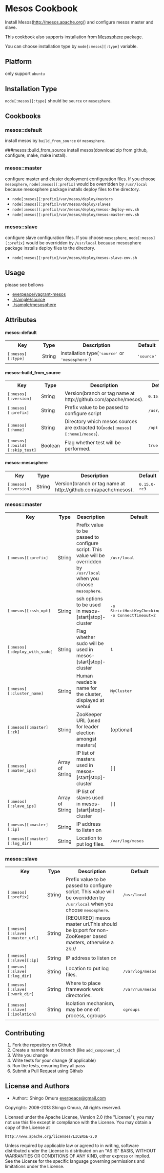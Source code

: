 Mesos Cookbook
==============
Install Mesos(<http://mesos.apache.org/>) and configure mesos master and slave.

This cookbook also supports installation from [Mesosphere](http://mesosophere.io) package.

You can choose installation type by `node[:mesos][:type]` variable.

Platform
------------
only support `ubuntu`

Installation Type
----
`node[:mesos][:type]` should be `source` or `mesosphere`.

Cookbooks
----
### mesos::default
install mesos by `build_from_source` or `mesosphere`.  

###mesos::build_from_source
install mesos(download zip from github, configure, make, make install).

### mesos::master
configure master and cluster deployment configuration files. If you choose `mesosphere`, `node[:mesos][:prefix]` would be overridden by `/usr/local` because mesosphere package installs deploy files to the directory.

* `node[:mesos][:prefix]/var/mesos/deploy/masters`
* `node[:mesos][:prefix]/var/mesos/deploy/slaves`
* `node[:mesos][:prefix]/var/mesos/deploy/mesos-deploy-env.sh`
* `node[:mesos][:prefix]/var/mesos/deploy/mesos-master-env.sh`

### mesos::slave
configure slave configuration files.  If you choose `mesosphere`, `node[:mesos][:prefix]` would be overridden by `/usr/local` because mesosphere package installs deploy files to the directory.

* `node[:mesos][:prefix]/var/mesos/deploy/mesos-slave-env.sh`

Usage
----
please see bellows

* [everpeace/vagrant-mesos](https://github.com/everpeace/vagrant-mesos)
* [./sample/source](https://github.com/everpeace/cookbook-mesos/tree/master/sample/source/)
* [./sample/mesosphere](https://github.com/everpeace/cookbook-mesos/tree/master/sample/mesosphere/)

Attributes
----------
#### mesos::default
<table>
  <tr>
    <th>Key</th>
    <th>Type</th>
    <th>Description</th>
    <th>Default</th>
  </tr>
  <tr>
    <td><tt>[:mesos][:type]</tt></td>
    <td>String</td>
    <td>installation type(<tt>'source'</tt> or <tt>'mesosphere'</tt>)</td>
    <td><tt>'source'</tt></td>
  </tr>
</table>

#### mesos::build_from_source
<table>
  <tr>
    <th>Key</th>
    <th>Type</th>
    <th>Description</th>
    <th>Default</th>
  </tr>
  <tr>
    <td><tt>[:mesos][:version]</tt></td>
    <td>String</td>
    <td>Version(branch or tag name at http://github.com/apache/mesos).</td>
    <td><tt>0.15.0-rc3</tt></td>
  </tr>
  <tr>
  <td><tt>[:mesos][:prefix]</tt></td>
  <td>String</td>
  <td>Prefix value to be passed to configure script</td>
  <td><tt>/usr/local</tt></td>
  </tr>
  <tr>
  <td><tt>[:mesos][:home]</tt></td>
  <td>String</td>
  <td>Directory which mesos sources are extracted to(<tt>node[:mesos][:home]/mesos</tt>).</td>
  <td><tt>/opt</tt></td>
  </tr>
  <tr>
    <td><tt>[:mesos][:build][:skip_test]</tt></td>
    <td>Boolean</td>
    <td>Flag whether test will be performed.</td>
    <td><tt>true</tt></td>
  </tr>
</table>

#### mesos::mesosphere
<table>
  <tr>
    <th>Key</th>
    <th>Type</th>
    <th>Description</th>
    <th>Default</th>
  </tr>
  <tr>
    <td><tt>[:mesos][:version]</tt></td>
    <td>String</td>
    <td>Version(branch or tag name at http://github.com/apache/mesos).</td>
    <td><tt>0.15.0-rc3</tt></td>
  </tr>
</table>

### mesos::master
<table>
  <tr>
    <th>Key</th>
    <th>Type</th>
    <th>Description</th>
    <th>Default</th>
  </tr>
  <tr>
    <td><tt>[:mesos][:prefix]</tt></td>
    <td>String</td>
    <td>Prefix value to be passed to configure script.  This value will be overridden by <tt>/usr/local</tt> when you choose <tt>mesosphere</tt>.</td>
    <td><tt>/usr/local</tt><br/></td>
  </tr>
  <tr>
    <td><tt>[:mesos][:ssh_opt]</tt></td>
    <td>String</td>
    <td>ssh options to be used in mesos-[start|stop]-cluster</td>
    <td><tt>-o StrictHostKeyChecking=no <br/> -o ConnectTimeout=2</tt></td>
  </tr>
  <tr>
    <td><tt>[:mesos][:deploy_with_sudo]</tt></td>
    <td>String</td>
    <td>Flag whether sudo will be used in mesos-[start|stop]-cluster</td>
    <td><tt>1</tt></td>
  </tr>
  <tr>
    <td><tt>[:mesos][:cluster_name]</tt></td>
    <td>String</td>
    <td>Human readable name for the cluster, displayed at webui</td>
    <td><tt>MyCluster</tt></td>
  </tr>
  <tr>
    <td><tt>[:mesos][:master][:zk]</tt></td>
    <td>String</td>
    <td>ZooKeeper URL (used for leader election amongst masters)</td>
    <td>(optional)</td>
  </tr>
  <tr>
    <td><tt>[:mesos][:mater_ips]</tt></td>
    <td>Array of String</td>
    <td>IP list of masters used in mesos-[start|stop]-cluster</td>
    <td>[ ]</td>
  </tr>
  <tr>
    <td><tt>[:mesos][:slave_ips]</tt></td>
    <td>Array of String</td>
    <td>IP list of slaves used in mesos-[start|stop]-cluster</td>
    <td>[ ]</td>
  </tr>
  <tr>
    <td><tt>[:mesos][:master][:ip]</tt></td>
    <td>String</td>
    <td>IP address to listen on</td>
    <td></td>
  </tr>
  <tr>
    <td><tt>[:mesos][:master][:log_dir]</tt></td>
    <td>String</td>
    <td>Location to put log files.</td>
    <td><tt>/var/log/mesos</tt></td>
  </tr>
</table>

### mesos::slave
<table>
  <tr>
    <th>Key</th>
    <th>Type</th>
    <th>Description</th>
    <th>Default</th>
  </tr>
  <tr>
    <td><tt>[:mesos][:prefix]</tt></td>
    <td>String</td>
    <td>Prefix value to be passed to configure script.  This value will be overridden by <tt>/usr/local</tt> when you choose <tt>mesosphere</tt>.</td>
    <td><tt>/usr/local</tt></td>
  </tr>
  <tr>
    <td><tt>[:mesos][:slave][:master_url]</tt></td>
    <td>String</td>
    <td>[REQUIRED] mesos master url.This should be ip:port for non-ZooKeeper based masters, otherwise a zk:// </td>
    <td></td>
  </tr>
  <tr>
    <td><tt>[:mesos][:slave][:ip]</tt></td>
    <td>String</td>
    <td>IP address to listen on</td>
    <td></td>
  </tr>
  <tr>
    <td><tt>[:mesos][:slave][:log_dir]</tt></td>
    <td>String</td>
    <td>Location to put log files.</td>
    <td><tt>/var/log/mesos</tt></td>
  </tr>
  <tr>
    <td><tt>[:mesos][:slave][:work_dir]</tt></td>
    <td>String</td>
    <td>Where to place framework work directories.</td>
    <td><tt>/var/run/mesos</tt></td>
  </tr>
  <tr>
    <td><tt>[:mesos][:slave][:isolation]</tt></td>
    <td>String</td>
    <td>Isolation mechanism, may be one of: process, cgroups</td>
    <td><tt>cgroups</tt></td>
  </tr>
</table>


Contributing
------------

1. Fork the repository on Github
2. Create a named feature branch (like `add_component_x`)
3. Write you change
4. Write tests for your change (if applicable)
5. Run the tests, ensuring they all pass
6. Submit a Pull Request using Github

License and Authors
-------------------
* Author:: Shingo Omura everpeace@gmail.com

Copyright:: 2009-2013 Shingo Omura, All rights reserved.

Licensed under the Apache License, Version 2.0 (the "License");
you may not use this file except in compliance with the License.
You may obtain a copy of the License at

    http://www.apache.org/licenses/LICENSE-2.0

Unless required by applicable law or agreed to in writing, software
distributed under the License is distributed on an "AS IS" BASIS,
WITHOUT WARRANTIES OR CONDITIONS OF ANY KIND, either express or implied.
See the License for the specific language governing permissions and
limitations under the License.
